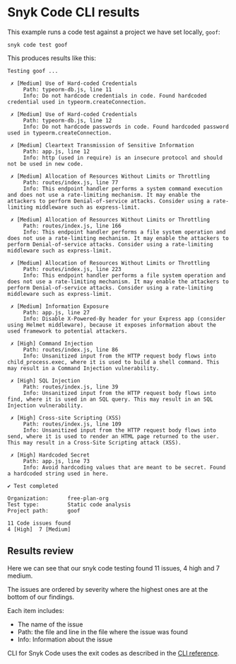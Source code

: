 # Snyk Code CLI results

This example runs a code test against a project we have set locally, `goof`:

```text
snyk code test goof
```

This produces results like this:

```text
Testing goof ...

 ✗ [Medium] Use of Hard-coded Credentials
     Path: typeorm-db.js, line 11
     Info: Do not hardcode credentials in code. Found hardcoded credential used in typeorm.createConnection.

 ✗ [Medium] Use of Hard-coded Credentials
     Path: typeorm-db.js, line 12
     Info: Do not hardcode passwords in code. Found hardcoded password used in typeorm.createConnection.

 ✗ [Medium] Cleartext Transmission of Sensitive Information
     Path: app.js, line 12
     Info: http (used in require) is an insecure protocol and should not be used in new code.

 ✗ [Medium] Allocation of Resources Without Limits or Throttling
     Path: routes/index.js, line 77
     Info: This endpoint handler performs a system command execution and does not use a rate-limiting mechanism. It may enable the attackers to perform Denial-of-service attacks. Consider using a rate-limiting middleware such as express-limit.

 ✗ [Medium] Allocation of Resources Without Limits or Throttling
     Path: routes/index.js, line 166
     Info: This endpoint handler performs a file system operation and does not use a rate-limiting mechanism. It may enable the attackers to perform Denial-of-service attacks. Consider using a rate-limiting middleware such as express-limit.

 ✗ [Medium] Allocation of Resources Without Limits or Throttling
     Path: routes/index.js, line 223
     Info: This endpoint handler performs a file system operation and does not use a rate-limiting mechanism. It may enable the attackers to perform Denial-of-service attacks. Consider using a rate-limiting middleware such as express-limit.

 ✗ [Medium] Information Exposure
     Path: app.js, line 27
     Info: Disable X-Powered-By header for your Express app (consider using Helmet middleware), because it exposes information about the used framework to potential attackers.

 ✗ [High] Command Injection
     Path: routes/index.js, line 86
     Info: Unsanitized input from the HTTP request body flows into child_process.exec, where it is used to build a shell command. This may result in a Command Injection vulnerability.

 ✗ [High] SQL Injection
     Path: routes/index.js, line 39
     Info: Unsanitized input from the HTTP request body flows into find, where it is used in an SQL query. This may result in an SQL Injection vulnerability.

 ✗ [High] Cross-site Scripting (XSS)
     Path: routes/index.js, line 109
     Info: Unsanitized input from the HTTP request body flows into send, where it is used to render an HTML page returned to the user. This may result in a Cross-Site Scripting attack (XSS).

 ✗ [High] Hardcoded Secret
     Path: app.js, line 73
     Info: Avoid hardcoding values that are meant to be secret. Found a hardcoded string used in here.

✔ Test completed

Organization:      free-plan-org
Test type:         Static code analysis
Project path:      goof

11 Code issues found
4 [High]  7 [Medium]
```

## Results review

Here we can see that our snyk code testing found 11 issues, 4 high and 7 medium.

The issues are ordered by severity where the highest ones are at the bottom of our findings.

Each item includes:

* The name of the issue
* Path: the file and line in the file where the issue was found
* Info: Information about the issue

CLI for Snyk Code uses the exit codes as described in the [CLI reference](../../../features/snyk-cli/guides-for-our-cli/cli-reference.md#EXIT-CODES).

